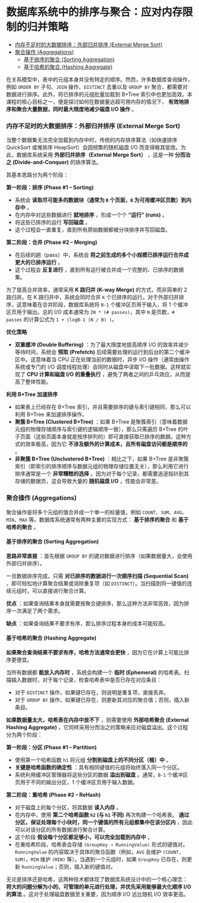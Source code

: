 # 数据库系统中的排序与聚合：应对内存限制的归并策略

<!-- @import "[TOC]" {cmd="toc" depthFrom=2 depthTo=6 orderedList=false} -->

<!-- code_chunk_output -->

- [内存不足时的大数据排序：外部归并排序 (External Merge Sort)](#内存不足时的大数据排序外部归并排序-external-merge-sort)
- [聚合操作 (Aggregations)](#聚合操作-aggregations)
  - [基于排序的聚合 (Sorting Aggregation)](#基于排序的聚合-sorting-aggregation)
  - [基于哈希的聚合 (Hashing Aggregate)](#基于哈希的聚合-hashing-aggregate)

<!-- /code_chunk_output -->

在关系模型中，表中的元组本身并没有特定的顺序。然而，许多数据库查询操作，例如 `ORDER BY` 子句、`JOIN` 操作、`DISTINCT` 去重以及 `GROUP BY` 聚合，都需要对数据进行排序。此外，将已排序的元组批量加载到 B+Tree 索引中也更加高效。本课程的核心目标之一，便是探讨如何在数据量远超可用内存的情况下， **有效地排序和聚合大量数据，同时最大限度地减少磁盘 I/O 操作** 。

### 内存不足时的大数据排序：外部归并排序 (External Merge Sort)

当整个数据集无法完全加载到内存中时，传统的内存排序算法（如快速排序 QuickSort 或堆排序 HeapSort）会因频繁的随机磁盘 I/O 而变得极其低效。为此，数据库系统采用 **外部归并排序（External Merge Sort）** ，这是一种 **分而治之 (Divide-and-Conquer)** 的排序算法。

其基本思路分为两个阶段：

**第一阶段：排序 (Phase #1 – Sorting)**

* 系统会 **读取尽可能多的数据块（通常为 `B` 个页面，`B` 为可用缓冲区页数）到内存中** 。
* 在内存中对这些数据进行 **就地排序** ，形成一个个 **“运行” (runs)** 。
* 将这些已排序的运行 **写回磁盘** 。
* 这个过程会一直重复，直到所有原始数据都被分块排序并写回磁盘。

**第二阶段：合并 (Phase #2 – Merging)**

* 在后续的趟（pass）中，系统会 **将之前生成的多个小规模已排序运行合并成更大的已排序运行** 。
* 这个过程会 **反复进行** ，直到所有运行被合并成一个完整的、已排序的数据集。

为了提高合并效率，通常采用 **K 路归并 (K-way Merge)** 的方式，而非简单的 2 路归并。在 K 路归并中，系统会同时合并 `K` 个已排序的运行。对于外部归并排序，这意味着在合并阶段，数据库系统将 `B-1` 个缓冲区页用于输入，将 1 个缓冲区页用于输出。总的 I/O 成本通常为 `2N * (# passes)`，其中 `N` 是页数，`# passes` 的计算公式为 `1 + ⌈logB-1 ⌈N / B⌉ ⌉`。

**优化策略**

* **双重缓冲 (Double Buffering)** ：为了最大限度地提高顺序 I/O 的效率并减少等待时间，系统会 **预取 (Prefetch)** 后续需要处理的运行到后台的第二个缓冲区中。这意味着当 CPU 正在处理当前的数据时，异步 I/O 操作（通常由操作系统或专门的 I/O 调度线程处理）会同时从磁盘中读取下一批数据。这样就实现了 **CPU 计算和磁盘 I/O 的重叠执行** ，避免了两者之间的乒乓效应，从而提高了整体性能。

**利用 B+Tree 加速排序**

* 如果表上已经存在 B+Tree 索引，并且需要排序的键与索引键相同，那么可以利用 B+Tree 来加速排序操作。
* **聚簇 B+Tree (Clustered B+Tree)** ：如果 B+Tree 是聚簇索引（意味着数据元组的物理存储顺序与索引键的逻辑顺序一致），那么只需遍历 B+Tree 的叶子页面（这些页面本身就是按序排列的）即可直接获取已排序的数据。这种方式的效率极高，因为它 **不涉及额外的计算成本，且所有磁盘访问都是顺序的** 。
* **非聚簇 B+Tree (Unclustered B+Tree)** ：相比之下，如果 B+Tree 是非聚簇索引（即索引的排序顺序与数据元组的物理存储位置无关），那么利用它进行排序通常是一个 **非常糟糕的选择** 。因为对于每个记录，都需要追逐指针到其存储的数据页，这会导致大量的 **随机磁盘 I/O** ，性能会非常差。

### 聚合操作 (Aggregations)

聚合操作是将多个元组的值合并成一个单一的标量值，例如 `COUNT`、`SUM`、`AVG`、`MIN`、`MAX` 等。数据库系统通常有两种主要的实现方式： **基于排序的聚合** 和 **基于哈希的聚合** 。

#### 基于排序的聚合 (Sorting Aggregation)

**思路非常直接** ：首先根据 `GROUP BY` 的键对数据进行排序（如果数据量大，会使用外部归并排序）。

一旦数据排序完成，只需 **对已排序的数据进行一次顺序扫描 (Sequential Scan)** ，即可轻松地计算聚合结果或消除重复项（如 `DISTINCT`）。当扫描到同一键值的连续元组时，可以直接进行聚合计算。

**优点** ：如果查询结果本身就需要按聚合键排序，那么这种方法非常高效，因为排序一次满足了两个需求。

**缺点** ：如果查询结果不要求有序，那么排序过程本身的成本可能较高。

#### 基于哈希的聚合 (Hashing Aggregate)

**如果聚合查询结果不要求有序，哈希方法通常会更快** ，因为它在计算上可能比排序更便宜。

当所有数据都 **能放入内存时** ，系统会构建一个 **临时 (Ephemeral)** 的哈希表。扫描输入数据时，对于每个记录，检查哈希表中是否已存在对应条目：
* 对于 `DISTINCT` 操作，如果键已存在，则说明是重复项，直接丢弃。
* 对于 `GROUP BY` 操作，如果键已存在，则更新其对应的聚合值；否则，插入新条目。

**如果数据量太大，哈希表在内存中放不下** ，则需要使用 **外部哈希聚合 (External Hashing Aggregate)** ，它同样采用分而治之的策略来应对磁盘溢出。这个过程分为两个阶段：

**第一阶段：分区 (Phase #1 – Partition)**

* 使用第一个哈希函数 `h1` 将元组 **分割到磁盘上的不同分区（桶）中** 。
* **关键是哈希函数的确定性** ：具有相同键值的元组将始终落入同一个分区。
* 系统利用缓冲区管理器将这些分区的数据 **溢出到磁盘** 。通常，`B-1` 个缓冲区页用于不同的输出分区，1 个缓冲区页用于输入数据。

**第二阶段：重哈希 (Phase #2 – ReHash)**

* 对于磁盘上的每个分区，将其数据 **读入内存** 。
* 在内存中，使用 **第二个哈希函数 `h2` (与 `h1` 不同)** 再次构建一个哈希表。 **通过分区，保证处理每个小块时，同一个键值的所有元组都集中在该分区内** ，因此可以对该分区的所有数据进行聚合计算。
* 这个阶段 **假设每个分区都足够小，可以完全加载到内存中** 。
* 在重哈希阶段，哈希表会存储 `(GroupKey → RunningValue)` 形式的键值对。`RunningValue` 的内容取决于具体的聚合函数（例如，`AVG` 会维护 `(COUNT, SUM)`，`MIN` 维护 `(MIN)` 等）。当遇到一个元组时，如果 `GroupKey` 已存在，则更新 `RunningValue`；否则，插入新的键值对。

无论是排序还是哈希，这两种技术都体现了数据库系统设计中的一个核心理念： **将大的问题分解为小的、可管理的单元进行处理，并优先采用能够最大化顺序 I/O 的算法** 。这对于处理磁盘数据至关重要，因为顺序 I/O 远比随机 I/O 效率更高。
